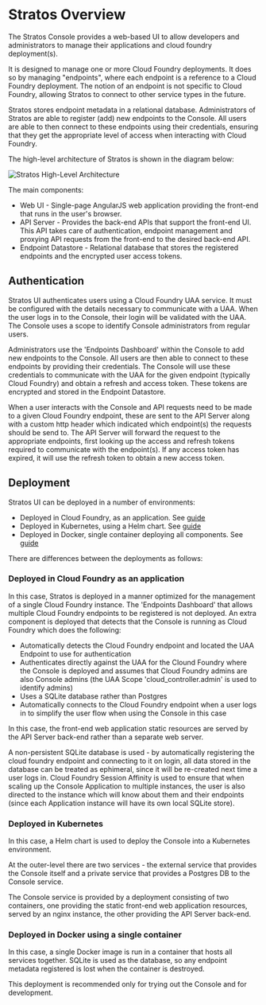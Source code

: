 # Stratos Overview

The Stratos Console provides a web-based UI to allow developers and administrators to manage their applications and cloud foundry deployment(s).

It is designed to manage one or more Cloud Foundry deployments. It does so by managing "endpoints", where each endpoint is a reference to a Cloud Foundry deployment. The notion of an endpoint is not specific to Cloud Foundry, allowing Stratos to connect to other service types in the future.

Stratos stores endpoint metadata in a relational database. Administrators of Stratos are able to register (add) new endpoints to the Console. All users are able to then connect to these endpoints using their credentials, ensuring that they get the appropriate level of access when interacting with Cloud Foundry.

The high-level architecture of Stratos is shown in the diagram below:

![Stratos High-Level Architecture](images/high-level-arch.png)

The main components:

* Web UI - Single-page AngularJS web application providing the front-end that runs in the user's browser.
* API Server - Provides the back-end APIs that support the front-end UI. This API takes care of authentication, endpoint management and proxying API requests from the front-end to the desired back-end API.
* Endpoint Datastore - Relational database that stores the registered endpoints and the encrypted user access tokens.

## Authentication

Stratos UI authenticates users using a Cloud Foundry UAA service. It must be configured with the details necessary to communicate with a UAA. When the user logs in to the Console, their login will be validated with the UAA. The Console uses a scope to identify Console administrators from regular users.

Administrators use the 'Endpoints Dashboard' within the Console to add new endpoints to the Console. All users are then able to connect to these endpoints by providing their credentials. The Console will use these credentials to communicate with the UAA for the given endpoint (typically Cloud Foundry) and obtain a refresh and access token. These tokens are encrypted and stored in the Endpoint Datastore.

When a user interacts with the Console and API requests need to be made to a given Cloud Foundry endpoint, these are sent to the API Server along with a custom http header which indicated which endpoint(s) the requests should be send to. The API Server will forward the request to the appropriate endpoints, first looking up the access and refresh tokens required to communicate with the endpoint(s). If any access token has expired, it will use the refresh token to obtain a new access token.

## Deployment

Stratos UI can be deployed in a number of environments:

* Deployed in Cloud Foundry, as an application. See [guide](../deploy/cloud-foundry)
* Deployed in Kubernetes, using a Helm chart. See [guide](../deploy/kubernetes)
* Deployed in Docker, single container deploying all components. See [guide](../deploy/all-in-one)

There are differences between the deployments as follows:

### Deployed in Cloud Foundry as an application

In this case, Stratos is deployed in a manner optimized for the management of a single Cloud Foundry instance. The 'Endpoints Dashboard' that allows multiple Cloud Foundry endpoints to be registered is not deployed. An extra component is deployed that detects that the Console is running as Cloud Foundry which does the following:

- Automatically detects the Cloud Foundry endpoint and located the UAA Endpoint to use for authentication
- Authenticates directly against the UAA for the Clound Foundry where the Console is deployed and assumes that Cloud Foundry admins are also Console admins (the UAA Scope 'cloud_controller.admin' is used to identify admins)
- Uses a SQLite database rather than Postgres
- Automatically connects to the Cloud Foundry endpoint when a user logs in to simplify the user flow when using the Console in this case

In this case, the front-end web application static resources are served by the API Server back-end rather than a separate web server.

A non-persistent SQLite database is used - by automatically registering the cloud foundry endpoint and connecting to it on login, all data stored in the database can be treated as ephimeral, since it will be re-created next time a user logs in. Cloud Foundry Session Affinity is used to ensure that when scaling up the Console Application to multiple instances, the user is also directed to the instance which will know about them and their endpoints (since each Application instance will have its own local SQLite store).

### Deployed in Kubernetes

In this case, a Helm chart is used to deploy the Console into a Kubernetes environment.

At the outer-level there are two services - the external service that provides the Console itself and a private service that provides a Postgres DB to the Console service.

The Console service is provided by a deployment consisting of two containers, one providing the static front-end web application resources, served by an nginx instance, the other providing the API Server back-end.

### Deployed in Docker using a single container

In this case, a single Docker image is run in a container that hosts all services together. SQLite is used as the database, so any endpoint metadata registered is lost when the container is destroyed.

This deployment is recommended only for trying out the Console and for development.